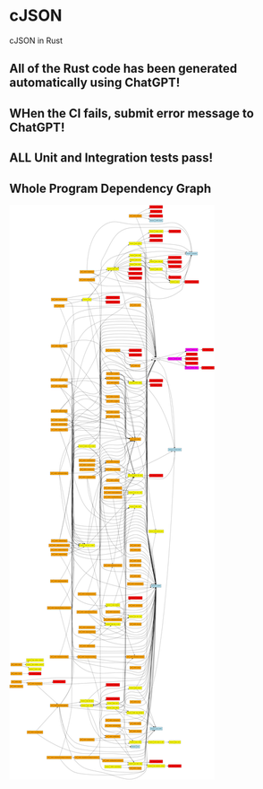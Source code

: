 # cJSON
cJSON in Rust

## All of the Rust code has been generated automatically using ChatGPT!

## WHen the CI fails, submit error message to ChatGPT!

## ALL Unit and Integration tests pass!

## Whole Program Dependency Graph
![Dependency Graph](dependency_graph.png)
